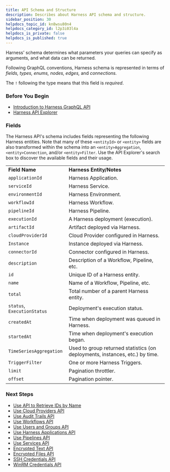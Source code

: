 ```yaml
---
title: API Schema and Structure
description: Describes about Harness API schema and structure.
sidebar_position: 30
helpdocs_topic_id: kn8wsu80n4
helpdocs_category_id: l2p3i03l4a
helpdocs_is_private: false
helpdocs_is_published: true
---
```


Harness' schema determines what parameters your queries can specify as arguments, and what data can be returned.

Following GraphQL conventions, Harness schema is represented in terms of *fields, types, enums, nodes, edges,* and *connections.*

The `!` following the type means that this field is *required*.


### Before You Begin

* [​Introduction to Harness GraphQL API](harness-api.md)
* [Harness API Explorer](harness-api-explorer.md)

### Fields

The Harness API's schema includes fields representing the following Harness entities. Note that many of these `<entityId>` or `<entity>` fields are also transformed within the schema into an `<entity>Aggregation`, `<entity>Connection`, and/or `<entity>Filter`. Use the API Explorer's search box to discover the available fields and their usage.



|  |  |
| --- | --- |
| **Field Name** | **Harness Entity/Notes** |
| `applicationId` | Harness Application. |
| `serviceId` | Harness Service. |
| `environmentId` | Harness Environment. |
| `workflowId` | Harness Workflow. |
| `pipelineId` | Harness Pipeline. |
| `executionId` | A Harness deployment (execution). |
| `artifactId` | Artifact deployed via Harness. |
| `cloudProviderId` | Cloud Provider configured in Harness. |
| `Instance` | Instance deployed via Harness. |
| `connectorId` | Connector configured in Harness. |
| `description` | Description of a Workflow, Pipeline, etc. |
| `id` | Unique ID of a Harness entity. |
| `name` | Name of a Workflow, Pipeline, etc. |
| `total` | Total number of a parent Harness entity. |
| `status`, `ExecutionStatus` | Deployment's execution status. |
| `createdAt` | Time when deployment was queued in Harness. |
| `startedAt` | Time when deployment's execution began. |
| `TimeSeriesAggregation` | Used to group returned statistics (on deployments, instances, etc.) by time. |
| `TriggerFilter` | One or more Harness Triggers. |
| `limit` | Pagination throttler. |
| `offset` | Pagination pointer. |

### Next Steps

* [Use API to Retrieve IDs by Name](use-api-to-retrieve-i-ds-by-name.md)
* [Use Cloud Providers API](use-cloud-providers-api.md)
* [Use Audit Trails API](use-audit-trails-api.md)
* [Use Workflows API](use-workflows-api.md)
* [Use Users and Groups API](sample-queries-create-users-user-groups-and-assign-permissions.md)
* [Use Harness Applications API](use-harness-applications-api.md)
* [Use Pipelines API](use-pipelines-api.md)
* [Use Services API](use-services-api.md)
* [Encrypted Text API](api-encrypted-text.md)
* [Encrypted Files API](api-encrypted-files.md)
* [SSH Credentials API](api-ssh-credentials.md)
* [WinRM Credentials API](api-win-rm-credentials.md)

